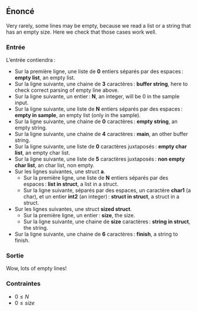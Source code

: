 ## Énoncé

Very rarely, some lines may be empty, because we read a list or a string that
has an empty size. Here we check that those cases work well.

### Entrée

L’entrée contiendra :

- Sur la première ligne, une liste de **0** entiers séparés par des espaces :
  **empty list**, an empty list.
- Sur la ligne suivante, une chaine de **3** caractères : **buffer string**,
  here to check correct parsing of empty line above.
- Sur la ligne suivante, un entier : **N**, an integer, will be 0 in the sample
  input.
- Sur la ligne suivante, une liste de **N** entiers séparés par des espaces :
  **empty in sample**, an empty list (only in the sample).
- Sur la ligne suivante, une chaine de **0** caractères : **empty string**, an
  empty string.
- Sur la ligne suivante, une chaine de **4** caractères : **main**, an other
  buffer string.
- Sur la ligne suivante, une liste de **0** caractères juxtaposés : **empty
  char list**, an empty char list.
- Sur la ligne suivante, une liste de **5** caractères juxtaposés : **non empty
  char list**, an char list, non empty.
- Sur les lignes suivantes, une struct **a**.
    - Sur la première ligne, une liste de **N** entiers séparés par des
      espaces : **list in struct**, a list in a struct.
    - Sur la ligne suivante, séparés par des espaces, un caractère **char1** (a
      char), et un entier **int2** (an integer) : **struct in struct**, a
      struct in a struct.
- Sur les lignes suivantes, une struct **sized struct**.
    - Sur la première ligne, un entier : **size**, the size.
    - Sur la ligne suivante, une chaine de **size** caractères : **string in
      struct**, the string.
- Sur la ligne suivante, une chaine de **6** caractères : **finish**, a string
  to finish.

### Sortie

Wow, lots of empty lines!

### Contraintes

- $0 \le N$
- $0 \le size$
